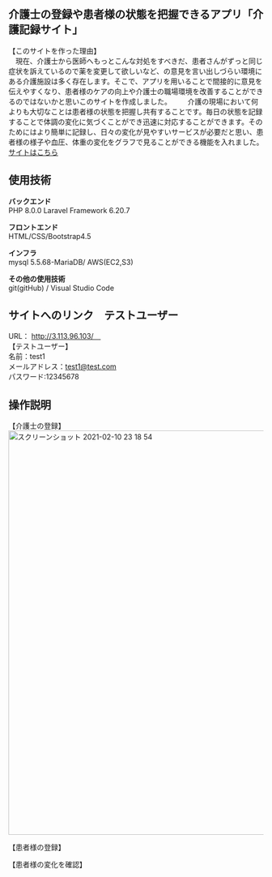 

## 介護士の登録や患者様の状態を把握できるアプリ「介護記録サイト」
【このサイトを作った理由】<br>
　現在、介護士から医師へもっとこんな対処をすべきだ、患者さんがずっと同じ症状を訴えているので薬を変更して欲しいなど、の意見を言い出しづらい環境にある介護施設は多く存在します。そこで、アプリを用いることで間接的に意見を伝えやすくなり、患者様のケアの向上や介護士の職場環境を改善することができるのではないかと思いこのサイトを作成しました。
　　介護の現場において何よりも大切なことは患者様の状態を把握し共有することです。毎日の状態を記録することで体調の変化に気づくことができ迅速に対応することができます。そのためにはより簡単に記録し、日々の変化が見やすいサービスが必要だと思い、患者様の様子や血圧、体重の変化をグラフで見ることができる機能を入れました。
<a href="http://3.113.96.103" alt="">サイトはこちら</a>

## 使用技術
**バックエンド**<br>
PHP 8.0.0
Laravel Framework 6.20.7<br>

**フロントエンド**<br>
HTML/CSS/Bootstrap4.5<br>

**インフラ**<br>
mysql 5.5.68-MariaDB/ AWS(EC2,S3)<br>

**その他の使用技術**<br>
 git(gitHub) / Visual Studio Code 

## サイトへのリンク　テストユーザー<br>
URL： http://3.113.96.103/　<br>
【テストユーザー】          <br>
名前：test1             <br>
メールアドレス：test1@test.com <br>
パスワード:12345678

## 操作説明
【介護士の登録】
<img width="798" alt="スクリーンショット 2021-02-10 23 18 54" src="https://user-images.githubusercontent.com/76683891/107521865-65dc5f00-6bf6-11eb-8c44-cdd405b9a9df.png">




【患者様の登録】


【患者様の変化を確認】



